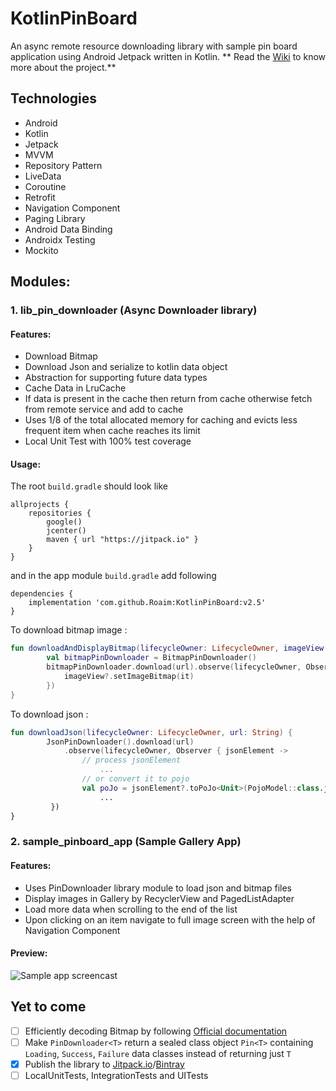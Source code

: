 # KotlinPinBoard
An async remote resource downloading library with sample pin board application using Android Jetpack written in Kotlin. 
** Read the [Wiki](https://github.com/Roaim/KotlinPinBoard/wiki) to know more about the project.**

## Technologies
* Android
* Kotlin
* Jetpack
* MVVM
* Repository Pattern
* LiveData
* Coroutine
* Retrofit
* Navigation Component
* Paging Library
* Android Data Binding
* Androidx Testing
* Mockito

## Modules:
### 1. lib_pin_downloader (Async Downloader library)
#### Features:
* Download Bitmap
* Download Json and serialize to kotlin data object
* Abstraction for supporting future data types
* Cache Data in LruCache
* If data is present in the cache then return from cache otherwise fetch from remote service and add to cache
* Uses 1/8 of the total allocated memory for caching and evicts less frequent item when cache reaches its limit
* Local Unit Test with 100% test coverage
#### Usage:
The root ```build.gradle``` should look like

```
allprojects {
    repositories {
        google()
        jcenter()
        maven { url "https://jitpack.io" }
    }
}
```
and in the app module ```build.gradle``` add following

```
dependencies {
    implementation 'com.github.Roaim:KotlinPinBoard:v2.5'
}
```
To download bitmap image :
``` Kotlin
fun downloadAndDisplayBitmap(lifecycleOwner: LifecycleOwner, imageView: ImageView?, url : String) {
        val bitmapPinDownloader = BitmapPinDownloader()
        bitmapPinDownloader.download(url).observe(lifecycleOwner, Observer {
            imageView?.setImageBitmap(it)
        })
}
```
To download json :
``` Kotlin
fun downloadJson(lifecycleOwner: LifecycleOwner, url: String) {
        JsonPinDownloader().download(url)
            .observe(lifecycleOwner, Observer { jsonElement ->
                // process jsonElement
                    ...
                // or convert it to pojo
                val poJo = jsonElement?.toPoJo<Unit>(PojoModel::class.java)
                    ...
         })
}
```

### 2. sample_pinboard_app (Sample Gallery App)
#### Features:
* Uses PinDownloader library module to load json and bitmap files
* Display images in Gallery by RecyclerView and PagedListAdapter
* Load more data when scrolling to the end of the list
* Upon clicking on an item navigate to full image screen with the help of Navigation Component
#### Preview:
![Sample app screencast](20190819_062404.gif)

## Yet to come
* [ ] Efficiently decoding Bitmap by following [Official documentation](https://developer.android.com/topic/performance/graphics/load-bitmap)
* [ ] Make `PinDownloader<T>` return a sealed class object `Pin<T>` containing `Loading`, `Success`, `Failure` data classes instead of returning just `T`
* [x] Publish the library to [Jitpack.io](https://jitpack.io/)/[Bintray](https://bintray.com/)
* [ ] LocalUnitTests, IntegrationTests and UITests
